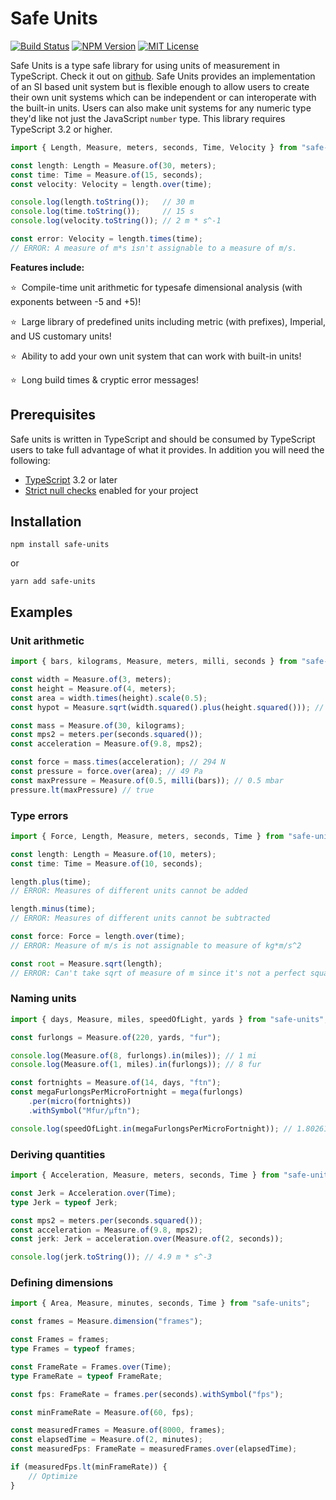 # Safe Units

[![Build Status](https://travis-ci.org/jscheiny/safe-units.svg?branch=master)](https://travis-ci.org/jscheiny/safe-units) [![NPM Version](https://img.shields.io/npm/v/safe-units.svg)](https://www.npmjs.com/package/safe-units) [![MIT License](https://img.shields.io/npm/l/safe-units.svg)](https://github.com/jscheiny/safe-units/blob/master/LICENSE)

Safe Units is a type safe library for using units of measurement in TypeScript. Check it out on [github](https://github.com/jscheiny/safe-units). Safe Units provides an implementation of an SI based unit system but is flexible enough to allow users to create their own unit systems which can be independent or can interoperate with the built-in units. Users can also make unit systems for any numeric type they'd like not just the JavaScript `number` type. This library requires TypeScript 3.2 or higher.

```typescript
import { Length, Measure, meters, seconds, Time, Velocity } from "safe-units";

const length: Length = Measure.of(30, meters);
const time: Time = Measure.of(15, seconds);
const velocity: Velocity = length.over(time);

console.log(length.toString());   // 30 m
console.log(time.toString());     // 15 s
console.log(velocity.toString()); // 2 m * s^-1

const error: Velocity = length.times(time);
// ERROR: A measure of m*s isn't assignable to a measure of m/s.
```

**Features include:**

⭐&nbsp; Compile-time unit arithmetic for typesafe dimensional analysis (with exponents between -5 and +5)!

⭐&nbsp; Large library of predefined units including metric (with prefixes), Imperial, and US customary units!

⭐&nbsp; Ability to add your own unit system that can work with built-in units!

⭐&nbsp; Long build times & cryptic error messages!

## Prerequisites

Safe units is written in TypeScript and should be consumed by TypeScript users to take full advantage of what it provides. In addition you will need the following:

- [TypeScript](http://www.typescriptlang.org/) 3.2 or later
- [Strict null checks](https://www.typescriptlang.org/docs/handbook/compiler-options.html) enabled for your project

## Installation

```
npm install safe-units
```

or 

```
yarn add safe-units
```

## Examples

### Unit arithmetic

```typescript
import { bars, kilograms, Measure, meters, milli, seconds } from "safe-units";

const width = Measure.of(3, meters);
const height = Measure.of(4, meters);
const area = width.times(height).scale(0.5);
const hypot = Measure.sqrt(width.squared().plus(height.squared())); // 5 m

const mass = Measure.of(30, kilograms);
const mps2 = meters.per(seconds.squared());
const acceleration = Measure.of(9.8, mps2);

const force = mass.times(acceleration); // 294 N
const pressure = force.over(area); // 49 Pa
const maxPressure = Measure.of(0.5, milli(bars)); // 0.5 mbar
pressure.lt(maxPressure) // true
```

### Type errors

```typescript
import { Force, Length, Measure, meters, seconds, Time } from "safe-units";

const length: Length = Measure.of(10, meters);
const time: Time = Measure.of(10, seconds);

length.plus(time);
// ERROR: Measures of different units cannot be added

length.minus(time);
// ERROR: Measures of different units cannot be subtracted

const force: Force = length.over(time);
// ERROR: Measure of m/s is not assignable to measure of kg*m/s^2

const root = Measure.sqrt(length);
// ERROR: Can't take sqrt of measure of m since it's not a perfect square
```

### Naming units

```typescript
import { days, Measure, miles, speedOfLight, yards } from "safe-units";

const furlongs = Measure.of(220, yards, "fur");

console.log(Measure.of(8, furlongs).in(miles)); // 1 mi
console.log(Measure.of(1, miles).in(furlongs)); // 8 fur

const fortnights = Measure.of(14, days, "ftn");
const megaFurlongsPerMicroFortnight = mega(furlongs)
    .per(micro(fortnights))
    .withSymbol("Mfur/µftn");

console.log(speedOfLight.in(megaFurlongsPerMicroFortnight)); // 1.8026174997852542 Mfur/µftn
```

### Deriving quantities

```typescript
import { Acceleration, Measure, meters, seconds, Time } from "safe-units";

const Jerk = Acceleration.over(Time);
type Jerk = typeof Jerk;

const mps2 = meters.per(seconds.squared());
const acceleration = Measure.of(9.8, mps2);
const jerk: Jerk = acceleration.over(Measure.of(2, seconds));

console.log(jerk.toString()); // 4.9 m * s^-3
```

### Defining dimensions

```typescript
import { Area, Measure, minutes, seconds, Time } from "safe-units";

const frames = Measure.dimension("frames");

const Frames = frames;
type Frames = typeof frames;

const FrameRate = Frames.over(Time);
type FrameRate = typeof FrameRate;

const fps: FrameRate = frames.per(seconds).withSymbol("fps");

const minFrameRate = Measure.of(60, fps);

const measuredFrames = Measure.of(8000, frames);
const elapsedTime = Measure.of(2, minutes);
const measuredFps: FrameRate = measuredFrames.over(elapsedTime);

if (measuredFps.lt(minFrameRate)) {
    // Optimize
}
```
